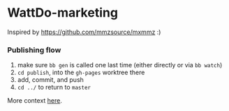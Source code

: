# WattDo-marketing

Inspired by https://github.com/mmzsource/mxmmz :)

### Publishing flow

1. make sure `bb gen` is called one last time (either directly or via `bb watch`)
2. `cd publish`, into the `gh-pages` worktree there
3. add, commit, and push
4. `cd ../` to return to `master`

More context [here](https://github.com/mmzsource/mxmmz#publish).
